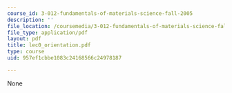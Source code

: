 ```yaml
---
course_id: 3-012-fundamentals-of-materials-science-fall-2005
description: ''
file_location: /coursemedia/3-012-fundamentals-of-materials-science-fall-2005/957ef1cbbe1083c24168566c24978187_lec0_orientation.pdf
file_type: application/pdf
layout: pdf
title: lec0_orientation.pdf
type: course
uid: 957ef1cbbe1083c24168566c24978187

---
```

None